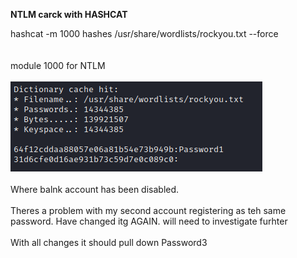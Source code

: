 **NTLM carck with HASHCAT**

hashcat -m 1000 hashes /usr/share/wordlists/rockyou.txt --force<br/>
<br/>
<br/>
module 1000 for NTLM<br/>
<br/>
<img src="image.png"/><br/>
<br/>
Where balnk account has been disabled.<br/>
<br/>
Theres a problem with my second account registering as teh same password. Have changed itg AGAIN. will need to investigate furhter<br/>
<br/>
With all changes it should pull down Password3<br/>
<br/>
